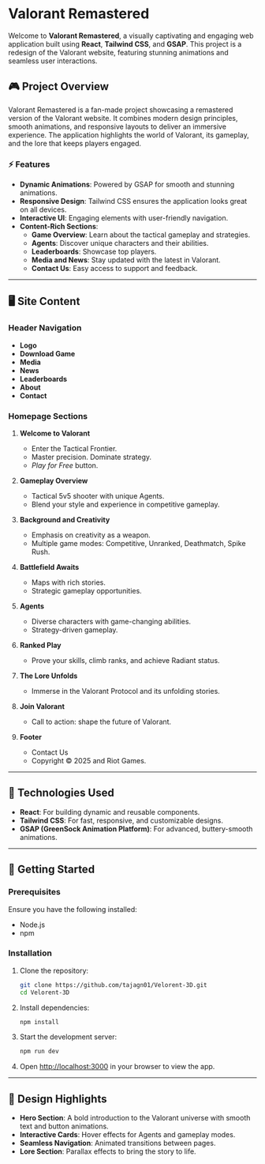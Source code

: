 # Valorant Remastered

Welcome to **Valorant Remastered**, a visually captivating and engaging web application built using **React**, **Tailwind CSS**, and **GSAP**. This project is a redesign of the Valorant website, featuring stunning animations and seamless user interactions.

## 🎮 Project Overview

Valorant Remastered is a fan-made project showcasing a remastered version of the Valorant website. It combines modern design principles, smooth animations, and responsive layouts to deliver an immersive experience. The application highlights the world of Valorant, its gameplay, and the lore that keeps players engaged.

### ⚡ Features

- **Dynamic Animations**: Powered by GSAP for smooth and stunning animations.
- **Responsive Design**: Tailwind CSS ensures the application looks great on all devices.
- **Interactive UI**: Engaging elements with user-friendly navigation.
- **Content-Rich Sections**:
  - **Game Overview**: Learn about the tactical gameplay and strategies.
  - **Agents**: Discover unique characters and their abilities.
  - **Leaderboards**: Showcase top players.
  - **Media and News**: Stay updated with the latest in Valorant.
  - **Contact Us**: Easy access to support and feedback.

---

## 🖥️ Site Content

### Header Navigation
- **Logo**
- **Download Game**
- **Media**
- **News**
- **Leaderboards**
- **About**
- **Contact**

### Homepage Sections
1. **Welcome to Valorant**
   - Enter the Tactical Frontier.
   - Master precision. Dominate strategy.
   - *Play for Free* button.

2. **Gameplay Overview**
   - Tactical 5v5 shooter with unique Agents.
   - Blend your style and experience in competitive gameplay.

3. **Background and Creativity**
   - Emphasis on creativity as a weapon.
   - Multiple game modes: Competitive, Unranked, Deathmatch, Spike Rush.

4. **Battlefield Awaits**
   - Maps with rich stories.
   - Strategic gameplay opportunities.

5. **Agents**
   - Diverse characters with game-changing abilities.
   - Strategy-driven gameplay.

6. **Ranked Play**
   - Prove your skills, climb ranks, and achieve Radiant status.

7. **The Lore Unfolds**
   - Immerse in the Valorant Protocol and its unfolding stories.

8. **Join Valorant**
   - Call to action: shape the future of Valorant.

9. **Footer**
   - Contact Us
   - Copyright © 2025 and Riot Games.

---

## 🔧 Technologies Used

- **React**: For building dynamic and reusable components.
- **Tailwind CSS**: For fast, responsive, and customizable designs.
- **GSAP (GreenSock Animation Platform)**: For advanced, buttery-smooth animations.

---

## 🚀 Getting Started

### Prerequisites
Ensure you have the following installed:
- Node.js
- npm

### Installation
1. Clone the repository:
   ```bash
   git clone https://github.com/tajagn01/Velorent-3D.git
   cd Velorent-3D
   ```
2. Install dependencies:
   ```bash
   npm install
   ```
3. Start the development server:
   ```bash
   npm run dev
   ```
4. Open [http://localhost:3000](http://localhost:5173) in your browser to view the app.

---



## 🎨 Design Highlights

- **Hero Section**: A bold introduction to the Valorant universe with smooth text and button animations.
- **Interactive Cards**: Hover effects for Agents and gameplay modes.
- **Seamless Navigation**: Animated transitions between pages.
- **Lore Section**: Parallax effects to bring the story to life.
